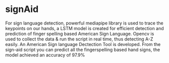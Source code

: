 # signAid
For sign language detection, powerful mediapipe library is used to trace the keypoints on our hands, a LSTM model is created for efficient detection and prediction of finger spelling based American Sign Language. Opencv is used to collect the data & run the script in real time, thus detecting A-Z easily. An American Sign language Dectection Tool is developed. From the sign-aid script you can predict all the fingerspelling based hand signs, the model achieved an accuracy of 97.9%
